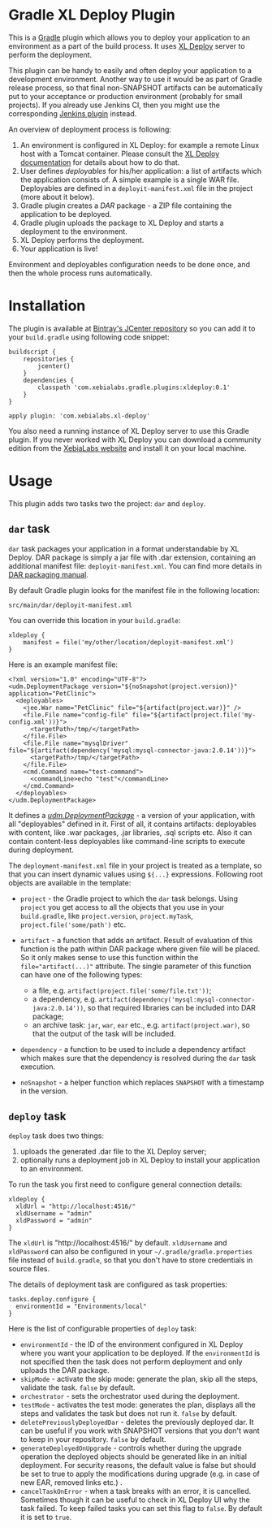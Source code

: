 # Gradle XL Deploy Plugin

This is a [Gradle](http://gradle.org) plugin which allows you to deploy your application to an environment as a part of the build process. It uses [XL Deploy](http://xebialabs.com/products/xl-deploy/) server to perform the deployment.

This plugin can be handy to easily and often deploy your application to a development environment. Another way to use it would be as part of Gradle release process, so that final non-SNAPSHOT artifacts can be automatically put to your acceptance or production environment (probably for small projects). If you already use Jenkins CI, then you might use the corresponding [Jenkins plugin](https://wiki.jenkins-ci.org/display/JENKINS/XL+Deploy+Plugin) instead.

An overview of deployment process is following:

1. An environment is configured in XL Deploy: for example a remote Linux host with a Tomcat container. Please consult the [XL Deploy documentation](https://docs.xebialabs.com/releases/latest/xl-deploy/referencemanual.html) for details about how to do that.
2. User defines _deployables_ for his/her application: a list of artifacts which the application consists of. A simple example is a single WAR file. Deployables are defined in a `deployit-manifest.xml` file in the project (more about it below).
3. Gradle plugin creates a _DAR_ package - a ZIP file containing the application to be deployed.
4. Gradle plugin uploads the package to XL Deploy and starts a deployment to the environment.
5. XL Deploy performs the deployment.
6. Your application is live!

Environment and deployables configuration needs to be done once, and then the whole process runs automatically.

# Installation

The plugin is available at [Bintray's JCenter repository](https://bintray.com/bintray/jcenter) so you can add it to your `build.gradle` using following code snippet:

    buildscript {
        repositories {
            jcenter()
        }
        dependencies {
            classpath 'com.xebialabs.gradle.plugins:xldeploy:0.1'
        }
    }

    apply plugin: 'com.xebialabs.xl-deploy'

You also need a running instance of XL Deploy server to use this Gradle plugin. If you never worked with XL Deploy you can download a community edition from the [XebiaLabs website](http://xebialabs.com/download/xl-deploy/) and install it on your local machine.

# Usage

This plugin adds two tasks two the project: `dar` and `deploy`.

## `dar` task

`dar` task packages your application in a format understandable by XL Deploy. DAR package is simply a jar file with .dar extension, containing an additional manifest file: `deployit-manifest.xml`. You can find more details in [DAR packaging manual](https://docs.xebialabs.com/releases/latest/xl-deploy/packagingmanual.html).

By default Gradle plugin looks for the manifest file in the following location:

    src/main/dar/deployit-manifest.xml

You can override this location in your `build.gradle`:

    xldeploy {
        manifest = file('my/other/location/deployit-manifest.xml')
    }

Here is an example manifest file:

    <?xml version="1.0" encoding="UTF-8"?>
    <udm.DeploymentPackage version="${noSnapshot(project.version)}" application="PetClinic">
      <deployables>
        <jee.War name="PetClinic" file="${artifact(project.war)}" />
        <file.File name="config-file" file="${artifact(project.file('my-config.xml'))}">
          <targetPath>/tmp/</targetPath>
        </file.File>
        <file.File name="mysqlDriver" file="${artifact(dependency('mysql:mysql-connector-java:2.0.14'))}">
          <targetPath>/tmp/</targetPath>
        </file.File>
        <cmd.Command name="test-command">
          <commandLine>echo "test"</commandLine>
        </cmd.Command>
      </deployables>
    </udm.DeploymentPackage>

It defines a [_udm.DeploymentPackage_](https://docs.xebialabs.com/releases/4.5/xl-deploy/udmcireference.html#udmdeploymentpackage) - a version of your application, with all "deployables" defined in it. First of all, it contains artifacts: deployables with content, like .war packages, .jar libraries, .sql scripts etc. Also it can contain content-less deployables like command-line scripts to execute during deployment.

The `deployment-manifest.xml` file in your project is treated as a template, so that you can insert dynamic values using `${...}` expressions. Following root objects are available in the template:

* `project` - the Gradle project to which the `dar` task belongs. Using `project` you get access to all the objects that you use in your `build.gradle`, like `project.version`, `project.myTask`, `project.file('some/path')` etc.
* `artifact` - a function that adds an artifact. Result of evaluation of this function is the path within DAR package where given file will be placed. So it only makes sense to use this function within the `file="artifact(...)"` attribute. The single parameter of this function can have one of the following types:

    * a file, e.g. `artifact(project.file('some/file.txt'))`;
    * a dependency, e.g. `artifact(dependency('mysql:mysql-connector-java:2.0.14'))`, so that required libraries can be included into DAR package;
    * an archive task: `jar`, `war`, `ear` etc., e.g. `artifact(project.war)`, so that the output of the task will be included.

* `dependency` - a function to be used to include a dependency artifact which makes sure that the dependency is resolved during the `dar` task execution.
* `noSnapshot` - a helper function which replaces `SNAPSHOT` with a timestamp in the version.

## `deploy` task

`deploy` task does two things:

1. uploads the generated .dar file to the XL Deploy server;
2. optionally runs a deployment job in XL Deploy to install your application to an environment.

To run the task you first need to configure general connection details:

    xldeploy {
      xldUrl = "http://localhost:4516/"
      xldUsername = "admin"
      xldPassword = "admin"
    }

The `xldUrl` is "http://localhost:4516/" by default. `xldUsername` and `xldPassword` can also be configured in your `~/.gradle/gradle.properties` file instead of `build.gradle`, so that you don't have to store credentials in source files.

The details of deployment task are configured as task properties:

    tasks.deploy.configure {
      environmentId = "Environments/local"
    }

Here is the list of configurable properties of `deploy` task:

* `environmentId` - the ID of the environment configured in XL Deploy where you want your application to be deployed. If the `environmentId` is not specified then the task does not perform deployment and only uploads the DAR package.
* `skipMode` - activate the skip mode: generate the plan, skip all the steps, validate the task. `false` by default.
* `orchestrator` - sets the orchestrator used during the deployment.
* `testMode` - activates the test mode: generates the plan, displays all the steps and validates the task but does not run it. `false` by default.
* `deletePreviouslyDeployedDar` - deletes the previously deployed dar. It can be useful if you work with SNAPSHOT versions that you don't want to keep in your repository. `false` by default.
* `generateDeployedOnUpgrade` - controls whether during the upgrade operation the deployed objects should be generated like in an initial deployment. For security reasons, the default value is false but should be set to true to apply the modifications during upgrade (e.g. in case of new EAR, removed links etc.) .
* `cancelTaskOnError` - when a task breaks with an error, it is cancelled. Sometimes though it can be useful to check in XL Deploy UI why the task failed. To keep failed tasks you can set this flag to `false`. By default it is set to `true`.
